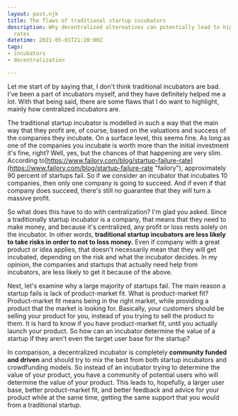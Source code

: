 ```yaml
---
layout: post.njk
title: The flaws of traditional startup incubators
description: Why decentralized alternatives can potentially lead to higher success
  rates
datetime: 2021-05-01T21:20:00Z
tags:
- incubators
- decentralization

---
```

Let me start of by saying that, I don't think traditional incubators are bad. I've been a part of incubators myself, and they have definitely helped me a lot. With that being said, there are some flaws that I do want to highlight, mainly how centralized incubators are.

The traditional startup incubator is modelled in such a way that the main way that they profit are, of course, based on the valuations and success of the companies they incubate. On a surface level, this seems fine. As long as one of the companies you incubate is worth more than the initial investment it's fine, right? Well, yes, but the chances of that happening are very slim. According to[https://www.failory.com/blog/startup-failure-rate](https://www.failory.com/blog/startup-failure-rate "failory"), approximately 90 percent of startups fail. So if we consider an incubator that incubates 10 companies, then only one company is going to succeed. And if even if that company does succeed, there's still no guarantee that they will turn a massive profit.

So what does this have to do with centralization? I'm glad you asked. Since a traditionally startup incubator is a company, that means that they need to make money, and because it's centralized, any profit or loss rests solely on the incubator. In other words, **traditional startup incubators are less likely to take risks in order to not to loss money.** Even if company with a great product or idea applies, that doesn't necessarily mean that they will get incubated, depending on the risk and what the incubator decides. In my opinion, the companies and startups that actually need help from incubators, are less likely to get it because of the above.

Next, let's examine why a large majority of startups fail. The main reason a startup fails is lack of product-market fit. What is product-market fit? Product-market fit means being in the right market, while providing a product that the market is looking for. Basically, your customers should be selling your product for you, instead of you trying to sell the product to them. It is hard to know if you have product-market fit, until you actually launch your product. So how can an incubator determine the value of a startup if they aren't even the target user base for the startup? 

In comparison, a decentralized incubator is completely **community funded and driven** and should try to mix the best from both startup incubators and crowdfunding models.  So instead of an incubator trying to determine the value of your product, you have a community of potential users who will determine the value of your product. This leads to, hopefully, a larger user base, better product-market fit, and better feedback and advice for your product while at the same time, getting the same support that you would from a traditional startup. 